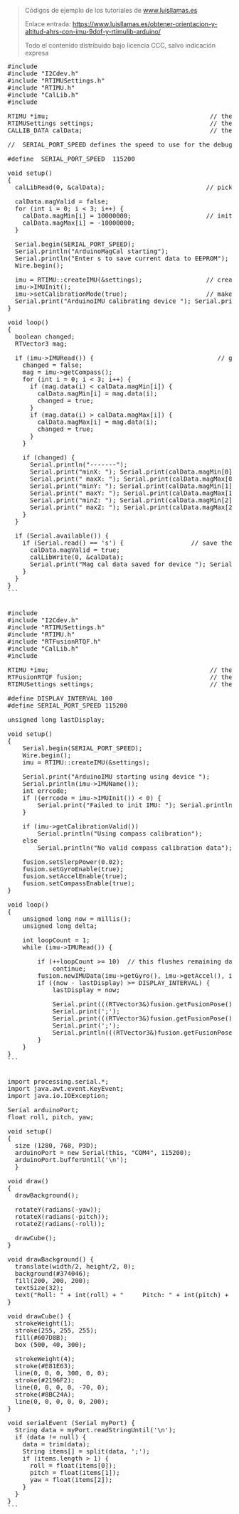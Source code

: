> Códigos de ejemplo de los tutoriales de www.luisllamas.es
>
> Enlace entrada: https://www.luisllamas.es/obtener-orientacion-y-altitud-ahrs-con-imu-9dof-y-rtimulib-arduino/
>
> Todo el contenido distribuido bajo licencia CCC, salvo indicación expresa

<pre class="EnlighterJSRAW" data-enlighter-language="cpp">
#include <Wire.h>
#include "I2Cdev.h"
#include "RTIMUSettings.h"
#include "RTIMU.h"
#include "CalLib.h"
#include <EEPROM.h>

RTIMU *imu;                                           // the IMU object
RTIMUSettings settings;                               // the settings object
CALLIB_DATA calData;                                  // the calibration data

//  SERIAL_PORT_SPEED defines the speed to use for the debug serial port

#define  SERIAL_PORT_SPEED  115200

void setup()
{
  calLibRead(0, &calData);                           // pick up existing mag data if there   

  calData.magValid = false;
  for (int i = 0; i < 3; i++) {
    calData.magMin[i] = 10000000;                    // init mag cal data
    calData.magMax[i] = -10000000;
  }
   
  Serial.begin(SERIAL_PORT_SPEED);
  Serial.println("ArduinoMagCal starting");
  Serial.println("Enter s to save current data to EEPROM");
  Wire.begin();
   
  imu = RTIMU::createIMU(&settings);                 // create the imu object
  imu->IMUInit();
  imu->setCalibrationMode(true);                     // make sure we get raw data
  Serial.print("ArduinoIMU calibrating device "); Serial.println(imu->IMUName());
}

void loop()
{  
  boolean changed;
  RTVector3 mag;
  
  if (imu->IMURead()) {                                 // get the latest data
    changed = false;
    mag = imu->getCompass();
    for (int i = 0; i < 3; i++) {
      if (mag.data(i) < calData.magMin[i]) {
        calData.magMin[i] = mag.data(i);
        changed = true;
      }
      if (mag.data(i) > calData.magMax[i]) {
        calData.magMax[i] = mag.data(i);
        changed = true;
      }
    }
 
    if (changed) {
      Serial.println("-------");
      Serial.print("minX: "); Serial.print(calData.magMin[0]);
      Serial.print(" maxX: "); Serial.print(calData.magMax[0]); Serial.println();
      Serial.print("minY: "); Serial.print(calData.magMin[1]);
      Serial.print(" maxY: "); Serial.print(calData.magMax[1]); Serial.println();
      Serial.print("minZ: "); Serial.print(calData.magMin[2]);
      Serial.print(" maxZ: "); Serial.print(calData.magMax[2]); Serial.println();
    }
  }
  
  if (Serial.available()) {
    if (Serial.read() == 's') {                  // save the data
      calData.magValid = true;
      calLibWrite(0, &calData);
      Serial.print("Mag cal data saved for device "); Serial.println(imu->IMUName());
    }
  }
}
```

<pre class="EnlighterJSRAW" data-enlighter-language="cpp">
#include <Wire.h>
#include "I2Cdev.h"
#include "RTIMUSettings.h"
#include "RTIMU.h"
#include "RTFusionRTQF.h" 
#include "CalLib.h"
#include <EEPROM.h>

RTIMU *imu;                                           // the IMU object
RTFusionRTQF fusion;                                  // the fusion object
RTIMUSettings settings;                               // the settings object

#define DISPLAY_INTERVAL 100
#define SERIAL_PORT_SPEED 115200

unsigned long lastDisplay;

void setup()
{
    Serial.begin(SERIAL_PORT_SPEED);
    Wire.begin();
    imu = RTIMU::createIMU(&settings);
  
    Serial.print("ArduinoIMU starting using device "); 
	Serial.println(imu->IMUName());
	int errcode;
    if ((errcode = imu->IMUInit()) < 0) {
        Serial.print("Failed to init IMU: "); Serial.println(errcode);
    }
  
    if (imu->getCalibrationValid())
        Serial.println("Using compass calibration");
    else
        Serial.println("No valid compass calibration data");

    fusion.setSlerpPower(0.02);
    fusion.setGyroEnable(true);
    fusion.setAccelEnable(true);
    fusion.setCompassEnable(true);
}

void loop()
{  
    unsigned long now = millis();
    unsigned long delta;
   
	int loopCount = 1;
    while (imu->IMURead()) {
       
        if (++loopCount >= 10)  // this flushes remaining data in case we are falling behind
            continue;
        fusion.newIMUData(imu->getGyro(), imu->getAccel(), imu->getCompass(), imu->getTimestamp());
        if ((now - lastDisplay) >= DISPLAY_INTERVAL) {
            lastDisplay = now;

			Serial.print(((RTVector3&)fusion.getFusionPose()).y() * RTMATH_RAD_TO_DEGREE);
			Serial.print(';');
		    Serial.print(((RTVector3&)fusion.getFusionPose()).x() * RTMATH_RAD_TO_DEGREE);
			Serial.print(';');
			Serial.println(((RTVector3&)fusion.getFusionPose()).z() * RTMATH_RAD_TO_DEGREE);
        }
    }
}
```

<pre class="EnlighterJSRAW" data-enlighter-language="cpp">
import processing.serial.*;
import java.awt.event.KeyEvent;
import java.io.IOException;

Serial arduinoPort;
float roll, pitch, yaw;

void setup()
{
  size (1280, 768, P3D);
  arduinoPort = new Serial(this, "COM4", 115200);
  arduinoPort.bufferUntil('\n');
  }

void draw()
{
  drawBackground();
    
  rotateY(radians(-yaw)); 
  rotateX(radians(-pitch));
  rotateZ(radians(-roll));

  drawCube();
}

void drawBackground() {
  translate(width/2, height/2, 0);
  background(#374046);
  fill(200, 200, 200); 
  textSize(32);
  text("Roll: " + int(roll) + "     Pitch: " + int(pitch) + "     Yaw: " + int(yaw) , -200, -320);
}

void drawCube() {
  strokeWeight(1);
  stroke(255, 255, 255);
  fill(#607D8B); 
  box (500, 40, 300);
  
  strokeWeight(4);
  stroke(#E81E63);
  line(0, 0, 0, 300, 0, 0);
  stroke(#2196F2);
  line(0, 0, 0, 0, -70, 0);
  stroke(#8BC24A);
  line(0, 0, 0, 0, 0, 200);
}

void serialEvent (Serial myPort) { 
  String data = myPort.readStringUntil('\n');
  if (data != null) {
    data = trim(data);
    String items[] = split(data, ';');
    if (items.length > 1) {
      roll = float(items[0]);
      pitch = float(items[1]);
      yaw = float(items[2]);
    }
  }
}
```